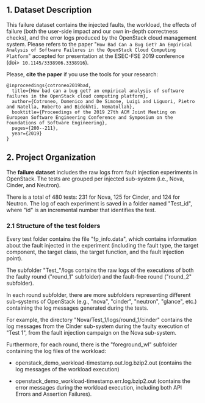## 1. Dataset Description


This failure dataset contains the injected faults, the workload, the effects of failure (both the user-side impact and our own in-depth correctness checks), and the error logs produced by the OpenStack cloud management system.
Please refers to the paper "`How Bad Can a Bug Get? An Empirical Analysis of Software Failures in the OpenStack Cloud Computing Platform`" accepted for presentation at the ESEC-FSE 2019 conference (doi>` 10.1145/3338906.3338916`). 

Please, **cite the paper** if you use the tools for your research:

```
@inproceedings{cotroneo2019bad,
  title={How bad can a bug get? an empirical analysis of software failures in the OpenStack cloud computing platform},
  author={Cotroneo, Domenico and De Simone, Luigi and Liguori, Pietro and Natella, Roberto and Bidokhti, Nematollah},
  booktitle={Proceedings of the 2019 27th ACM Joint Meeting on European Software Engineering Conference and Symposium on the Foundations of Software Engineering},
  pages={200--211},
  year={2019}
}
```


## 2. Project Organization

The **failure dataset** includes the raw logs from fault injection experiments in OpenStack. The tests are grouped per injected sub-system (i.e., Nova, Cinder, and Neutron). 

There is a total of 480 tests: 231 for Nova, 125 for Cinder, and 124 for Neutron. The log of each experiment is saved in a folder named "Test_id", where "id" is an incremental number that identifies the test. 


### 2.1 Structure of the test folders

Every test folder contains the file "fp_info.data", which contains information about the fault injected in the experiment (including the fault type, the target component, the target class, the target function, and the fault injection point).

The subfolder "Test_<id>"/logs contains the raw logs of the executions of both the faulty round ("round_1" subfolder) and the fault-free round ("round_2" subfolder).

In each round subfolder, there are more subfolders representing different sub-systems of OpenStack (e.g., "nova", "cinder", "neutron", "glance", etc.) containing the log messages generated during the tests.

For example, the directory "Nova/Test_1/logs/round_1/cinder" contains the log messages from the Cinder sub-system during the faulty execution of "Test 1", from the fault injection campaign on the Nova sub-system. 

Furthermore, for each round, there is the "foreground_wl" subfolder containing the log files of the workload:

- openstack_demo_workload-timestamp.out.log.bzip2.out (contains the log messages of the workload execution)

- openstack_demo_workload-timestamp.err.log.bzip2.out (contains the error messages during the workload execution, including both API Errors and Assertion Failures).

